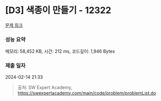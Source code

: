 # [D3] 색종이 만들기 - 12322 

[문제 링크](https://swexpertacademy.com/main/code/problem/problemDetail.do?contestProbId=AXrDuJFqGAoDFATi) 

### 성능 요약

메모리: 58,452 KB, 시간: 212 ms, 코드길이: 1,946 Bytes

### 제출 일자

2024-02-14 21:33



> 출처: SW Expert Academy, https://swexpertacademy.com/main/code/problem/problemList.do